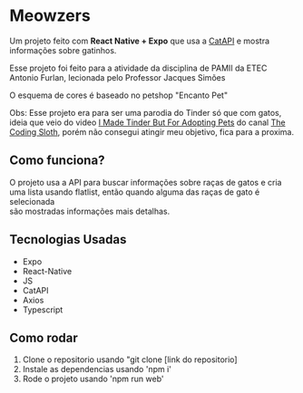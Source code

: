 # Meowzers 

Um projeto feito com **React Native + Expo** que usa a [CatAPI](https://thecatapi.com/) e mostra informações sobre gatinhos.

Esse projeto foi feito para a atividade da disciplina de PAMII da ETEC Antonio Furlan, lecionada pelo Professor Jacques Simões

O esquema de cores é baseado no petshop "Encanto Pet"

Obs: Esse projeto era para ser uma parodia do Tinder só que com gatos, ideia que veio do video [I Made Tinder But For Adopting Pets](https://www.youtube.com/watch?v=_DAb1XDsaHM) do canal [The Coding Sloth](https://www.youtube.com/@TheCodingSloth), porém não consegui atingir meu objetivo, fica para a proxima.

## Como funciona?

O projeto usa a API para buscar informações sobre raças de gatos e cria uma lista usando flatlist, então quando alguma das raças de gato é selecionada<br>
são mostradas informações mais detalhas.

## Tecnologias Usadas

* Expo
* React-Native
* JS
* CatAPI
* Axios
* Typescript

## Como rodar

1. Clone o repositorio usando "git clone [link do repositorio]
2. Instale as dependencias usando 'npm i'
3. Rode o projeto usando 'npm run web'


